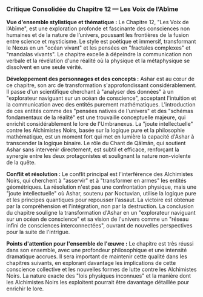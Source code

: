### Critique Consolidée du Chapitre 12 — Les Voix de l’Abîme

**Vue d'ensemble stylistique et thématique :**
Le Chapitre 12, "Les Voix de l’Abîme", est une exploration profonde et fascinante des consciences non humaines et de la nature de l’univers, poussant les frontières de la fusion entre science et mysticisme. Le style est poétique et immersif, transformant le Nexus en un "océan vivant" et les pensées en "fractales complexes" et "mandalas vivants". Le chapitre excelle à dépeindre la communication non verbale et la révélation d'une réalité où la physique et la métaphysique se dissolvent en une seule vérité.

**Développement des personnages et des concepts :**
Ashar est au cœur de ce chapitre, son arc de transformation s'approfondissant considérablement. Il passe d'un scientifique cherchant à "analyser des données" à un "explorateur naviguant sur un océan de conscience", acceptant l'intuition et la communication avec des entités purement mathématiques. L'introduction de ces entités comme des "pensées natives de l'univers" et des "schémas fondamentaux de la réalité" est une trouvaille conceptuelle majeure, qui enrichit considérablement le lore de l'Umbranexus. La "joute intellectuelle" contre les Alchimistes Noirs, basée sur la logique pure et la philosophie mathématique, est un moment fort qui met en lumière la capacité d'Ashar à transcender la logique binaire. Le rôle du Chant de Qālmān, qui soutient Ashar sans intervenir directement, est subtil et efficace, renforçant la synergie entre les deux protagonistes et soulignant la nature non-violente de la quête.

**Conflit et résolution :**
Le conflit principal est l'interférence des Alchimistes Noirs, qui cherchent à "asservir" et à "transformer en armes" les entités géométriques. La résolution n'est pas une confrontation physique, mais une "joute intellectuelle" où Ashar, soutenu par Noctuvian, utilise la logique pure et les principes quantiques pour repousser l'assaut. La victoire est obtenue par la compréhension et l'intégration, non par la destruction. La conclusion du chapitre souligne la transformation d'Ashar en un "explorateur naviguant sur un océan de conscience" et sa vision de l'univers comme un "réseau infini de consciences interconnectées", ouvrant de nouvelles perspectives pour la suite de l'intrigue.

**Points d'attention pour l'ensemble de l'œuvre :**
Le chapitre est très réussi dans son ensemble, avec une profondeur philosophique et une intensité dramatique accrues. Il sera important de maintenir cette qualité dans les chapitres suivants, en explorant davantage les implications de cette conscience collective et les nouvelles formes de lutte contre les Alchimistes Noirs. La nature exacte des "lois physiques inconnues" et la manière dont les Alchimistes Noirs les exploitent pourrait être davantage détaillée pour enrichir le lore.
